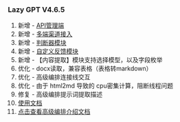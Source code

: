 ### Lazy GPT V4.6.5

1. 新增 - [API管理端](https://doc.fastgpt.in/docs/workflow/modules/coreferenceresolution/)
2. 新增 - [多端渠道接入](https://doc.fastgpt.in/docs/workflow/modules/text_editor/)
3. 新增 - [判断器模块](https://doc.fastgpt.in/docs/workflow/modules/tfswitch/)
4. 新增 - [自定义反馈模块](https://doc.fastgpt.in/docs/workflow/modules/custom_feedback/)
5. 新增 - 【内容提取】模块支持选择模型，以及字段枚举
6. 优化 - docx读取，兼容表格（表格转markdown）
7. 优化 - 高级编排连接线交互
8. 优化 - 由于 html2md 导致的 cpu密集计算，阻断线程问题
9. 修复 - 高级编排提示词提取描述
10. [使用文档](https://doc.fastgpt.in/docs/intro/)
11. [点击查看高级编排介绍文档](https://doc.fastgpt.in/docs/workflow)
